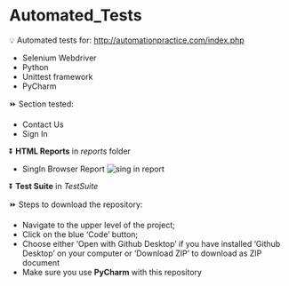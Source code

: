 # Automated_Tests

💡 Automated tests for: http://automationpractice.com/index.php
* Selenium Webdriver
* Python
* Unittest framework 
* PyCharm

⏩ Section tested:
* Contact Us 
* Sign In

⏬
**HTML Reports** in _reports_ folder  
* SingIn Browser Report 
![sing in report](https://user-images.githubusercontent.com/70057309/172045504-200d53ed-8cba-4290-9d29-4a0c0987f91b.JPG)


⏬ 
**Test Suite** in _TestSuite_

⏩ Steps to download the repository:
* Navigate to the upper level of the project;
* Click on the blue ‘Code’ button;
* Choose either ‘Open with Github Desktop’ if you have installed ‘Github Desktop’ on your computer or ‘Download ZIP’ to download as ZIP document
* Make sure you use **PyCharm** with this repository
